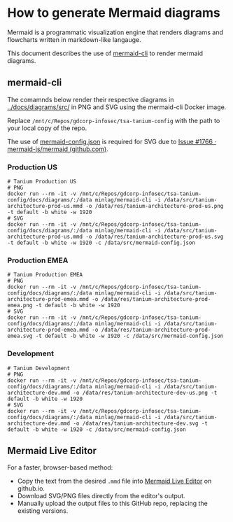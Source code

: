 # How to generate Mermaid diagrams
Mermaid is a programmatic visualization engine that renders diagrams and flowcharts written in markdown-like langauge.

This document describes the use of [mermaid-cli](https://github.com/mermaid-js/mermaid-cli) to render mermaid diagrams.

## mermaid-cli
The comamnds below render their respective diagrams in [../docs/diagrams/src/](/docs/diagrams/src/) in PNG and SVG using the mermaid-cli Docker image.

Replace ```/mnt/c/Repos/gdcorp-infosec/tsa-tanium-config``` with the path to your local copy of the repo.

The use of [mermaid-config.json](/docs/diagrams/src/mermaid-config.json) is required for SVG due to <a href="https://github.com/mermaid-js/mermaid/issues/1766">Issue #1766 · mermaid-js/mermaid (github.com)</a>.

### Production US
```
# Tanium Production US
# PNG
docker run --rm -it -v /mnt/c/Repos/gdcorp-infosec/tsa-tanium-config/docs/diagrams/:/data minlag/mermaid-cli -i /data/src/tanium-architecture-prod-us.mmd -o /data/res/tanium-architecture-prod-us.png -t default -b white -w 1920
# SVG
docker run --rm -it -v /mnt/c/Repos/gdcorp-infosec/tsa-tanium-config/docs/diagrams/:/data minlag/mermaid-cli -i /data/src/tanium-architecture-prod-us.mmd -o /data/res/tanium-architecture-prod-us.svg -t default -b white -w 1920 -c /data/src/mermaid-config.json
```

### Production EMEA
```
# Tanium Production EMEA
# PNG
docker run --rm -it -v /mnt/c/Repos/gdcorp-infosec/tsa-tanium-config/docs/diagrams/:/data minlag/mermaid-cli -i /data/src/tanium-architecture-prod-emea.mmd -o /data/res/tanium-architecture-prod-emea.png -t default -b white -w 1920
# SVG
docker run --rm -it -v /mnt/c/Repos/gdcorp-infosec/tsa-tanium-config/docs/diagrams/:/data minlag/mermaid-cli -i /data/src/tanium-architecture-prod-emea.mmd -o /data/res/tanium-architecture-prod-emea.svg -t default -b white -w 1920 -c /data/src/mermaid-config.json
```

### Development
```
# Tanium Development
# PNG
docker run --rm -it -v /mnt/c/Repos/gdcorp-infosec/tsa-tanium-config/docs/diagrams/:/data minlag/mermaid-cli -i /data/src/tanium-architecture-dev.mmd -o /data/res/tanium-architecture-dev-us.png -t default -b white -w 1920
# SVG
docker run --rm -it -v /mnt/c/Repos/gdcorp-infosec/tsa-tanium-config/docs/diagrams/:/data minlag/mermaid-cli -i /data/src/tanium-architecture-dev.mmd -o /data/res/tanium-architecture-dev.svg -t default -b white -w 1920 -c /data/src/mermaid-config.json
```

## Mermaid Live Editor
For a faster, browser-based method:
* Copy the text from the desired ```.mmd``` file into [Mermaid Live Editor](https://mermaid-js.github.io/mermaid-live-editor) on github.io.
* Download SVG/PNG files directly from the editor's output.
* Manually upload the output files to this GitHub repo, replacing the existing versions.
